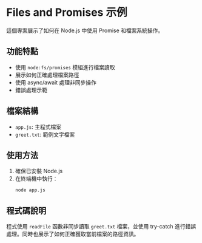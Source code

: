 # Files and Promises 示例

這個專案展示了如何在 Node.js 中使用 Promise 和檔案系統操作。

## 功能特點

- 使用 `node:fs/promises` 模組進行檔案讀取
- 展示如何正確處理檔案路徑
- 使用 async/await 處理非同步操作
- 錯誤處理示範

## 檔案結構

- `app.js`: 主程式檔案
- `greet.txt`: 範例文字檔案

## 使用方法

1. 確保已安裝 Node.js
2. 在終端機中執行：
   ```bash
   node app.js
   ```

## 程式碼說明

程式使用 `readFile` 函數非同步讀取 `greet.txt` 檔案，並使用 try-catch 進行錯誤處理。同時也展示了如何正確獲取當前檔案的路徑資訊。
